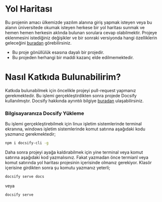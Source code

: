# Yol Haritası

Bu projenin amacı ülkemizde yazılım alanına giriş yapmak isteyen veya bu alanın üniversitede okumak isteyen herkese bir yol haritası sunmak ve hemen hemen herkesin aklında bulunan sorulara cevap olabilmektir. Projeye eklenmesini istediğiniz değişikler ve bir sonraki versiyonda hangi özelliklerin geleceğini [buradan](https://trello.com/b/hUf6j69F) görebilirsiniz.

* Bu proje gönüllülük esasına dayalı bir projedir.
* Bu projeden herhangi bir maddi kazanç elde edilmemektedir.

# Nasıl Katkıda Bulunabilirim?
Katkıda bulunabilmek için öncelikle projeyi pull-request yapmanız gerekmektedir. Bu işlemi gerçekleştirdikten sonra projede Docsify kullanılmıştır. Docsify hakkında ayrıntılı bilgiye [buradan](https://docsify.js.org/#/quickstart) ulaşabilirsiniz.

### Bilgisayaranıza Docsify Yükleme

Bu işlemi gerçekleştirebilmek için linux işletim sistemlerinde terminal ekranına, windows işletim sistemlerinde komut satırına aşağıdaki kodu yazmanız gerekmektedir;

```bash
npm i docsify-cli -g
```

Daha sonra projeyi ayağa kaldırabilmek için yine terminal veya komut satırına aşağıdaki kod yazmalısınız. Fakat yazmadan önce termianl veya komut satırında yol haritası projesinin içerisinde olmanız gerekiyor. Klasör içerisine girdikten sonra şu komutu yazmanız yeterli;

```bash
docsify serve docs
```

veya

```bash
docsify serve
```
